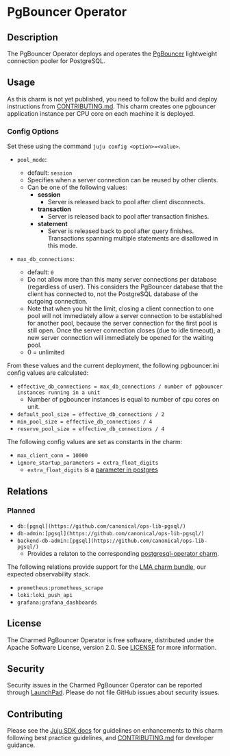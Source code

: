 # PgBouncer Operator

## Description

The PgBouncer Operator deploys and operates the [PgBouncer](https://www.pgbouncer.org) lightweight connection pooler for PostgreSQL.

## Usage

As this charm is not yet published, you need to follow the build and deploy instructions from [CONTRIBUTING.md](https://github.com/canonical/pgbouncer-operator/CONTRIBUTING.md). This charm creates one pgbouncer application instance per CPU core on each machine it is deployed.

### Config Options

Set these using the command `juju config <option>=<value>`.

- `pool_mode`:
  - default: `session`
  - Specifies when a server connection can be reused by other clients.
  - Can be one of the following values:
    - **session**
      - Server is released back to pool after client disconnects.
    - **transaction**
      - Server is released back to pool after transaction finishes.
    - **statement**
      - Server is released back to pool after query finishes. Transactions spanning multiple statements are disallowed in this mode.

- `max_db_connections`:
  - default: `0`
  - Do not allow more than this many server connections per database (regardless of user). This considers the PgBouncer database that the client has connected to, not the PostgreSQL database of the outgoing connection.
  - Note that when you hit the limit, closing a client connection to one pool will not immediately allow a server connection to be established for another pool, because the server connection for the first pool is still open. Once the server connection closes (due to idle timeout), a new server connection will immediately be opened for the waiting pool.
  - 0 = unlimited

From these values and the current deployment, the following pgbouncer.ini config values are calculated:

- `effective_db_connections = max_db_connections / number of pgbouncer instances running in a unit`
  - Number of pgbouncer instances is equal to number of cpu cores on unit.
- `default_pool_size = effective_db_connections / 2`
- `min_pool_size = effective_db_connections / 4`
- `reserve_pool_size = effective_db_connections / 4`

The following config values are set as constants in the charm:

- `max_client_conn = 10000`
- `ignore_startup_parameters = extra_float_digits`
  - `extra_float_digits` is a [parameter in postgres](https://postgresqlco.nf/doc/en/param/extra_float_digits/)

## Relations

### Planned

- `db:[pgsql](https://github.com/canonical/ops-lib-pgsql/)`
- `db-admin:[pgsql](https://github.com/canonical/ops-lib-pgsql/)`
- `backend-db-admin:[pgsql](https://github.com/canonical/ops-lib-pgsql/)`
  - Provides a relaton to the corresponding [postgresql-operator charm](https://github.com/canonical/postgresql-operator).

The following relations provide support for the [LMA charm bundle](https://juju.is/docs/lma2), our expected observability stack.

- `prometheus:prometheus_scrape`
- `loki:loki_push_api`
- `grafana:grafana_dashboards`

## License

The Charmed PgBouncer Operator is free software, distributed under the Apache Software License, version 2.0. See [LICENSE](https://github.com/canonical/pgbouncer-operator/blob/main/LICENSE) for more information.

## Security

Security issues in the Charmed PgBouncer Operator can be reported through [LaunchPad](https://wiki.ubuntu.com/DebuggingSecurity#How%20to%20File). Please do not file GitHub issues about security issues.

## Contributing

Please see the [Juju SDK docs](https://juju.is/docs/sdk) for guidelines
on enhancements to this charm following best practice guidelines, and
[CONTRIBUTING.md](https://github.com/canonical/pgbouncer-operator/CONTRIBUTING.md) for developer guidance.
